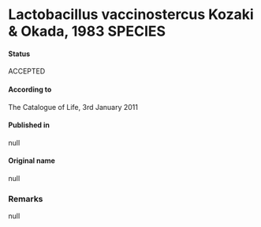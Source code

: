 # Lactobacillus vaccinostercus Kozaki & Okada, 1983 SPECIES

#### Status
ACCEPTED

#### According to
The Catalogue of Life, 3rd January 2011

#### Published in
null

#### Original name
null

### Remarks
null